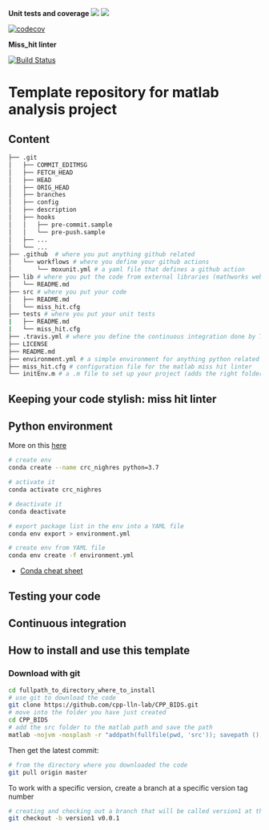 **Unit tests and coverage**
[![](https://img.shields.io/badge/Octave-CI-blue?logo=Octave&logoColor=white)](https://github.com/Remi-gau/template_matlab_analysis/actions)
![](https://github.com/Remi-gau/template_matlab_analysis/workflows/CI/badge.svg) 

[![codecov](https://codecov.io/gh/Remi-gau/template_matlab_analysis/branch/master/graph/badge.svg)](https://codecov.io/gh/Remi-gau/template_matlab_analysis)

**Miss_hit linter**

[![Build Status](https://travis-ci.com/Remi-gau/template_matlab_analysis.svg?branch=master)](https://travis-ci.com/Remi-gau/template_matlab_analysis)


# Template repository for matlab analysis project


## Content

```bash
├── .git
│   ├── COMMIT_EDITMSG
│   ├── FETCH_HEAD
│   ├── HEAD
│   ├── ORIG_HEAD
│   ├── branches
│   ├── config
│   ├── description
│   ├── hooks
│   │   ├── pre-commit.sample
│   │   └── pre-push.sample
│   ├── ...
│   └── ...
├── .github  # where you put anything github related
│   └── workflows # where you define your github actions
│       └── moxunit.yml # a yaml file that defines a github action
├── lib # where you put the code from external libraries (mathworks website or other github repositories)
│   └── README.md
├── src # where you put your code
│   ├── README.md
│   └── miss_hit.cfg
├── tests # where you put your unit tests
|   ├── README.md
|   └── miss_hit.cfg
├── .travis.yml # where you define the continuous integration done by Travis
├── LICENSE
├── README.md
├── environment.yml # a simple environment for anything python related in this repo
├── miss_hit.cfg # configuration file for the matlab miss hit linter
└── initEnv.m # a .m file to set up your project (adds the right folder to the path)
```

## Keeping your code stylish: miss hit linter

## Python environment

More on this [here](https://the-turing-way.netlify.app/reproducible-research/renv/renv-package.html)

```bash
# create env
conda create --name crc_nighres python=3.7 

# activate it
conda activate crc_nighres

# deactivate it
conda deactivate

# export package list in the env into a YAML file
conda env export > environment.yml

# create env from YAML file
conda env create -f environment.yml

```

- [Conda cheat sheet](https://docs.conda.io/projects/conda/en/4.6.0/_downloads/52a95608c49671267e40c689e0bc00ca/conda-cheatsheet.pdf)

## Testing your code

## Continuous integration

## How to install and use this template

### Download with git

``` bash
cd fullpath_to_directory_where_to_install
# use git to download the code
git clone https://github.com/cpp-lln-lab/CPP_BIDS.git
# move into the folder you have just created
cd CPP_BIDS
# add the src folder to the matlab path and save the path
matlab -nojvm -nosplash -r "addpath(fullfile(pwd, 'src')); savepath ();"
```

Then get the latest commit:
```bash
# from the directory where you downloaded the code
git pull origin master
```

To work with a specific version, create a branch at a specific version tag number
```bash
# creating and checking out a branch that will be called version1 at the version tag v0.0.1
git checkout -b version1 v0.0.1
```



